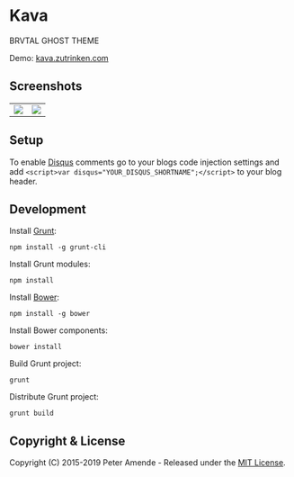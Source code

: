 # Kava

BRVTAL GHOST THEME

Demo: [kava.zutrinken.com](https://kava.zutrinken.com/)

## Screenshots

<table>
<tr>
<td valign="top">
<img src="https://raw.githubusercontent.com/zutrinken/kava/master/src/screenshot-desktop.jpg" />
</td>
<td valign="top">
<img src="https://raw.githubusercontent.com/zutrinken/kava/master/src/screenshot-mobile.jpg" />
</td>
</tr>
</table>


## Setup

To enable [Disqus](https://disqus.com/) comments go to your blogs code injection settings and add `<script>var disqus="YOUR_DISQUS_SHORTNAME";</script>` to your blog header.

## Development

Install [Grunt](http://gruntjs.com/getting-started/):

	npm install -g grunt-cli

Install Grunt modules:

	npm install

Install [Bower](http://bower.io):

	npm install -g bower

Install Bower components:

	bower install

Build Grunt project:

	grunt

Distribute Grunt project:

	grunt build

## Copyright & License

Copyright (C) 2015-2019 Peter Amende - Released under the [MIT License](https://github.com/zutrinken/bleak/blob/master/LICENSE).
